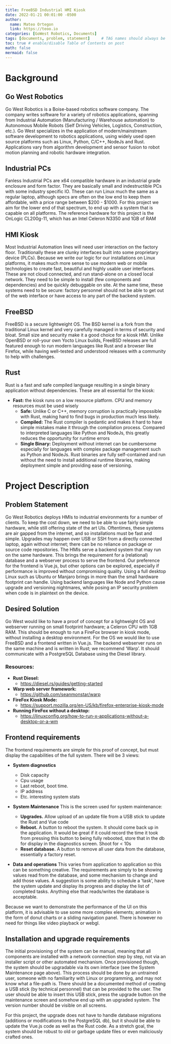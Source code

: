 ```yaml
---
title: FreeBSD Industrial HMI Kiosk
date: 2022-01-21 00:01:00 -0500
author:
  name: Mateo Ortegon
  link: https://teoo.io
categories: [GoWest Robotics, Documents]
tags: [documents, problem, statement]     # TAG names should always be lowercase
toc: true # enable/disable Table of Contents on post
math: false
mermaid: false
---
```

# Background
## Go West Robotics
Go West Robotics is a Boise-based robotics software company. The company writes software for a
variety of robotics applications, spanning from Industrial Automation (Manufacturing / Warehouse
automation) to Autonomous Mobile Robots (Self Driving Vehicles, Logistics, Construction, etc.). Go West
specializes in the application of modern/mainstream software development to robotics applications,
using widely used open source platforms such as Linux, Python, C/C++, NodeJs and Rust. Applications
vary from algorithm development and sensor fusion to robot motion planning and robotic hardware
integration.
## Industrial PCs
Fanless Industrial PCs are x64 compatible hardware in an industrial grade enclosure and form
factor. They are basically small and indestructible PCs with some industry specific IO. These
can run Linux much the same as a regular laptop, although specs are often on the low end to
keep them affordable, with a price range between $200 - $1000. For this project we aim for
the lower end of that spectrum, to end up with a system that is capable on all platforms. The
reference hardware for this project is the OnLogic CL200g-11, which has an Intel Celeron
N3350 and 1GB of RAM
## HMI Kiosk
Most Industrial Automation lines will need user interaction on the factory floor. Traditionally these are
clunky interfaces built into some proprietary device (PLCs). Because we write our logic for our
installations on Linux platforms, it makes much more sense to use modern web or mobile technologies
to create fast, beautiful and highly usable user interfaces. These are not cloud connected, and run
stand-alone on a closed local network. They need to be simple to install (few components and
dependencies) and be quickly debuggable on site. At the same time, these systems need to be secure:
factory personnel should not be able to get out of the web interface or have access to any part of the
backend system.
## FreeBSD
FreeBSD is a secure lightweight OS. The BSD kernel is a fork from the traditional Linux kernel
and very carefully managed in terms of security and bloat. Small size and security make it a
good choice for a kiosk HMI. Unlike OpenBSD or roll-your own Yocto Linux builds, FreeBSD releases are full featured enough to run modern languages like Rust and a browser like Firefox,
while having well-tested and understood releases with a community to help with challenges.
## Rust
Rust is a fast and safe compiled language resulting in a single binary application without
dependencies. These are all essential for the kiosk:
- **Fast:** the kiosk runs on a low resource platform. CPU and memory resources must be
  used wisely
  - **Safe:** Unlike C or C++, memory corruption is practically impossible with Rust, making
    hard to find bugs in production much less likely.
  - **Compiled:** The Rust compiler is pedantic and makes it hard to have simple mistakes
    make it through the compilation process. Compared to interpreted languages like Python
    and NodeJs, this greatly reduces the opportunity for runtime errors
  - **Single Binary:** Deployment without internet can be cumbersome especially for
    languages with complex package management such as Python and NodeJs. Rust
    binaries are fully self-contained and run without the need to install additional runtime
    libraries, making deployment simple and providing ease of versioning.

# Project Description
## Problem Statement
Go West Robotics deploys HMIs to industrial environments for a number of clients. To keep the cost
down, we need to be able to use fairly simple hardware, while still offering state of the art UIs.
Oftentimes, these systems are air gapped from the internet, and so installations must be fast and simple.
Upgrades may happen over USB or SSH from a directly connected laptop, again without internet; there
can be no reliance on package or source code repositories.
The HMIs serve a backend system that may run on the same hardware. This brings the requirement for a
(relational) database and a webserver process to serve the frontend. Our preference for the frontend is
Vue.js, but other options can be explored, especially if performance is improved without compromising
quality.
Using a full desktop Linux such as Ubuntu or Manjaro brings in more than the small hardware footprint
can handle. Using backend languages like Node and Python cause upgrade and versioning nightmares,
while posing an IP security problem when code is in plaintext on the device.

## Desired Solution
Go West would like to have a proof of concept for a lightweight OS and webserver running on small
footprint hardware; a Celeron CPU with 1GB RAM. This should be enough to run a FireFox browser in
kiosk mode, without installing a desktop environment. For the OS we would like to use FreeBSD and a frontend written in Vue.js. The backend webserver runs on the same machine and is
written in Rust; we recommend ‘Warp’. It should communicate with a PostgreSQL Database using the
Diesel library.

### Resources:
- **Rust Diesel:**
  - https://diesel.rs/guides/getting-started
- **Warp web server framework:**
  - https://github.com/seanmonstar/warp
- **FireFox Kiosk Mode:**
  - https://support.mozilla.org/en-US/kb/firefox-enterprise-kiosk-mode
- **Running FireFox without a desktop:**
  - https://linuxconfig.org/how-to-run-x-applications-without-a-desktop-or-a-wm

## Frontend requirements
  The frontend requirements are simple for this proof of concept, but must display the capabilities of the
  full system. There will be 3 views:
- **System diagnostics**
  - Disk capacity
  - Cpu usage
  - Last reboot, boot time.
  - IP address
  - Etc. interesting system stats


- **System Maintenance**
  This is the screen used for system maintenance:
  - **Upgrades.** Allow upload of an update file from a USB stick to update the Rust and Vue
    code
  - **Reboot.** A button to reboot the system. It should come back up in the application. It
    would be great if it could record the time it took from pressing this button to being fully
    rebooted, store that in the db for display in the diagnostics screen. Shoot for < 10s
  - **Reset database.** A button to remove all user data from the database, essentially a
    factory reset.


- **Data and operations**
  This varies from application to application so this can be something creative. The requirements
  are simply to be showing values read from the database, and some mechanism to change and
  add those values. A suggestion is some ability to schedule a ‘task’, have the system update and
  display its progress and display the list of completed tasks. Anything else that reads/writes the
  database is acceptable.

Because we want to demonstrate the performance of the UI on this platform, it is advisable to use some
more complex elements; animation in the form of donut charts or a sliding navigation panel. There is
however no need for things like video playback or webgl.


## Installation and upgrade requirements
The initial provisioning of the system can be manual, meaning that all components are installed with a
network connection step by step, not via an installer script or other automated mechanism. Once
provisioned though, the system should be upgradable via its own interface (see the System Maintenance
page above). This process should be done by an untrained user, someone with no familiarity with Linux
or programming, and may not know what a file-path is. There should be a documented method of
creating a USB stick (by technical personnel) that can be provided to the user. The user should be able
to insert this USB stick, press the upgrade button on the maintenance screen and somehow end up with
an upgraded system. The version number should be visible on all screens.


For this project, the upgrade does not have to handle database migrations (additions or modifications to
the PostgreSQL db), but it should be able to update the Vue.js code as well as the Rust code. As a
stretch goal, the system should be robust to old or garbage update files or even maliciously crafted
ones.
